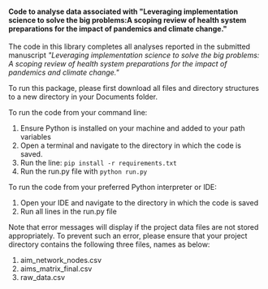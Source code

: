 #### Code to analyse data associated with "Leveraging implementation science to solve the big problems:A scoping review of health system preparations for the impact of pandemics and climate change."

The code in this library completes all analyses reported in the submitted manuscript *"Leveraging implementation science to solve the big problems: A scoping review of health system preparations for the impact of pandemics and climate change."*

To run this package, please first download all files and directory structures to a new directory in your Documents folder. 

To run the code from your command line:
1. Ensure Python is installed on your machine and added to your path variables
2. Open a terminal and navigate to the directory in which the code is saved.
2. Run the line: `pip install -r requirements.txt`
3. Run the run.py file with `python run.py`

To run the code from your preferred Python interpreter or IDE:
1. Open your IDE and navigate to the directory in which the code is saved
2. Run all lines in the run.py file 

Note that error messages will display if the project data files are not stored appropriately. 
To prevent such an error, please ensure that your project directory contains the following three files, names as below:
1. aim_network_nodes.csv
2. aims_matrix_final.csv
3. raw_data.csv


